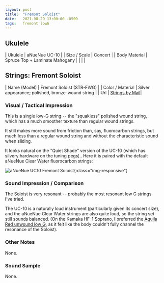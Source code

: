 ```yaml
---
layout: post
title:  "Fremont Soloist"
date:   2021-08-29 13:00:00 -0500
tags:   fremont lowG
---
```


## Ukulele

| Ukulele       | aNueNue UC-10                  |
| Size / Scale  | Concert                        |
| Body Material | Spruce Top + Laminate Mahogany |
|               |                                |


## Strings: Fremont Soloist

| Name (Model)     | Fremont Soloist (STR-FWG)                      |
| Color / Material | Silver appearance; polished, bronze-wound string                 |
| Url              | [Strings by Mail](https://www.stringsbymail.com/fremont-str-fwg-soloist-wound-low-g-string-for-sopr-conc-tenor-uke-22561.html)|



### Visual / Tactical Impression

This is a single low-G string -- the "squakless" polished wound string, which has a much smoother texture than regular wound strings. 

It still makes more sound from friction than, say, fluorocarbon strings, but much less than a regular wound string and without the characteristic sound when sliding.

It looks natural on the "Quiet Shade" version of the UC-10 (which has silvery hardware on the tuning pegs).. Here it is paired with the default aNueNue Clear Water fluorocarbon strings:

![aNueNue UC10 Fremont Soloist](/uke-strings/assets/img/uc10_fremont_soloist.jpg){:class="img-responsive"}



### Sound Impression / Comparison

The Soloist is very resonant -- probably the most resonant low G strings I've tried.

The UC-10 is a naturally loud instrument (particularly given its concert size), and the aNueNue Clear Water strings are also quite loud, so the string set still sounds balanced. (On the Kamaka HF-1 Soprano, I preferred the [Aquila Red unwound low G](https://tkuriyama.github.io/uke-strings/general/2021/08/28/Aquila-Soprano-Unwound-Low-G.html), as it felt like the body couldn't fully channel the resonance of the Soloist).


### Other Notes

None.

### Sound Sample

None.


